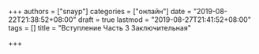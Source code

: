 +++
authors = ["snayp"]
categories = ["онлайн"]
date = "2019-08-22T21:38:52+08:00"
draft = true
lastmod = "2019-08-27T21:41:52+08:00"
tags = []
title = "Вступление Часть 3 Заключительная"

+++

##
